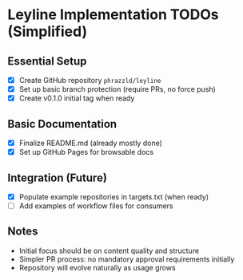 # Leyline Implementation TODOs (Simplified)

## Essential Setup
- [x] Create GitHub repository `phrazzld/leyline`
- [x] Set up basic branch protection (require PRs, no force push)
- [x] Create v0.1.0 initial tag when ready

## Basic Documentation
- [x] Finalize README.md (already mostly done)
- [x] Set up GitHub Pages for browsable docs

## Integration (Future)
- [x] Populate example repositories in targets.txt (when ready)
- [ ] Add examples of workflow files for consumers

## Notes
* Initial focus should be on content quality and structure
* Simpler PR process: no mandatory approval requirements initially
* Repository will evolve naturally as usage grows

